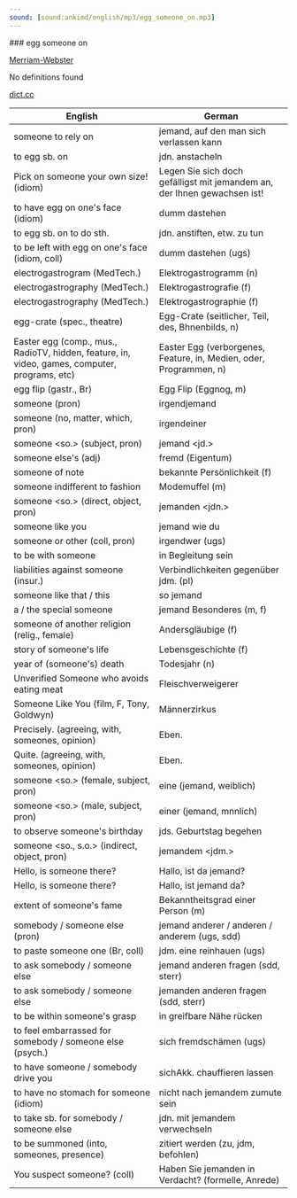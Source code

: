 ```yaml
---
sound: [sound:ankimd/english/mp3/egg_someone_on.mp3]
---
```


\### egg someone on

[Merriam-Webster](https://www.merriam-webster.com/dictionary/egg+someone+on)

No definitions found

[dict.cc](https://www.dict.cc/egg+someone+on)

| English        | German       |
| -------------- | ------------ |
| someone to rely on | jemand, auf den man sich verlassen kann |
| to egg sb. on | jdn. anstacheln |
| Pick on someone your own size! (idiom) | Legen Sie sich doch gefälligst mit jemandem an, der Ihnen gewachsen ist! |
| to have egg on one's face (idiom) | dumm dastehen |
| to egg sb. on to do sth. | jdn. anstiften, etw. zu tun |
| to be left with egg on one's face (idiom, coll) | dumm dastehen (ugs) |
| electrogastrogram <EGG> (MedTech.) | Elektrogastrogramm <EGG> (n) |
| electrogastrography <EGG> (MedTech.) | Elektrogastrografie <EGG> (f) |
| electrogastrography <EGG> (MedTech.) | Elektrogastrographie <EGG> (f) |
| egg-crate (spec., theatre) | Egg-Crate (seitlicher, Teil, des, Bhnenbilds, n) |
| Easter egg (comp., mus., RadioTV, hidden, feature, in, video, games, computer, programs, etc) | Easter Egg (verborgenes, Feature, in, Medien, oder, Programmen, n) |
| egg flip (gastr., Br) | Egg Flip (Eggnog, m) |
| someone (pron) | irgendjemand |
| someone (no, matter, which, pron) | irgendeiner |
| someone <so.> (subject, pron) | jemand <jd.> |
| someone else's (adj) | fremd (Eigentum) |
| someone of note | bekannte Persönlichkeit (f) |
| someone indifferent to fashion | Modemuffel (m) |
| someone <so.> (direct, object, pron) | jemanden <jdn.> |
| someone like you | jemand wie du |
| someone or other (coll, pron) | irgendwer (ugs) |
| to be with someone | in Begleitung sein |
| liabilities against someone (insur.) | Verbindlichkeiten gegenüber jdm. (pl) |
| someone like that / this | so jemand |
| a / the special someone | jemand Besonderes (m, f) |
| someone of another religion (relig., female) | Andersgläubige (f) |
| story of someone's life | Lebensgeschichte (f) |
| year of (someone's) death | Todesjahr (n) |
| Unverified Someone who avoids eating meat | Fleischverweigerer |
| Someone Like You (film, F, Tony, Goldwyn) | Männerzirkus |
| Precisely. (agreeing, with, someones, opinion) | Eben. |
| Quite. (agreeing, with, someones, opinion) | Eben. |
| someone <so.> (female, subject, pron) | eine (jemand, weiblich) |
| someone <so.> (male, subject, pron) | einer (jemand, mnnlich) |
| to observe someone's birthday | jds. Geburtstag begehen |
| someone <so., s.o.> (indirect, object, pron) | jemandem <jdm.> |
| Hello, is someone there? | Hallo, ist da jemand? |
| Hello, is someone there? | Hallo, ist jemand da? |
| extent of someone's fame | Bekanntheitsgrad einer Person (m) |
| somebody / someone else (pron) | jemand anderer / anderen / anderem (ugs, sdd) |
| to paste someone one (Br, coll) | jdm. eine reinhauen (ugs) |
| to ask somebody / someone else | jemand anderen fragen (sdd, sterr) |
| to ask somebody / someone else | jemanden anderen fragen (sdd, sterr) |
| to be within someone's grasp | in greifbare Nähe rücken |
| to feel embarrassed for somebody / someone else (psych.) | sich fremdschämen (ugs) |
| to have someone / somebody drive you | sichAkk. chauffieren lassen |
| to have no stomach for someone (idiom) | nicht nach jemandem zumute sein |
| to take sb. for somebody / someone else | jdn. mit jemandem verwechseln |
| to be summoned (into, someones, presence) | zitiert werden (zu, jdm, befohlen) |
| You suspect someone? (coll) | Haben Sie jemanden in Verdacht? (formelle, Anrede) |
